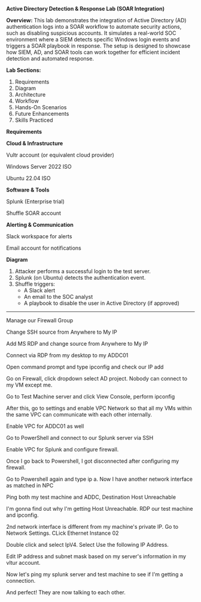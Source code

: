 **Active Directory Detection & Response Lab (SOAR Integration)**

**Overview:**
This lab demonstrates the integration of Active Directory (AD) authentication logs into a SOAR workflow to automate security actions, such as disabling suspicious accounts. It simulates a real-world SOC environment where a SIEM detects specific Windows login events and triggers a SOAR playbook in response. The setup is designed to showcase how SIEM, AD, and SOAR tools can work together for efficient incident detection and automated response.

**Lab Sections:**
1. Requirements
2. Diagram
3. Architecture
4. Workflow
5. Hands-On Scenarios
6. Future Enhancements
7. Skills Practiced

**Requirements**

**Cloud & Infrastructure**

Vultr account (or equivalent cloud provider)

Windows Server 2022 ISO

Ubuntu 22.04 ISO

**Software & Tools**

Splunk (Enterprise trial)

Shuffle SOAR account

**Alerting & Communication**

Slack workspace for alerts

Email account for notifications

**Diagram**




1. Attacker performs a successful login to the test server.
2. Splunk (on Ubuntu) detects the authentication event.
3. Shuffle triggers:
   - A Slack alert
   - An email to the SOC analyst
   - A playbook to disable the user in Active Directory (if approved)
---
Manage our Firewall Group

Change SSH source from Anywhere to My IP

Add MS RDP and change source from Anywhere to My IP

Connect via RDP from my desktop to my ADDC01

Open command prompt and type ipconfig and check our IP add

Go on Firewall, click dropdown select AD project. Nobody can connect to my VM except me.

Go to Test Machine server and click View Console, perform ipconfig

After this, go to settings and enable VPC Network so that all my VMs within the same VPC can communicate with each other internally.

Enable VPC for ADDC01 as well

Go to PowerShell and connect to our Splunk server via SSH

Enable VPC for Splunk and configure firewall.

Once I go back to Powershell, I got disconnected after configuring my firewall.

Go to Powershell again and type ip a. Now I have another network interface as matched in NPC

Ping both my test machine and ADDC, Destination Host Unreachable

I'm gonna find out why I'm getting Host Unreachable. RDP our test machine and ipconfig.

2nd network interface is different from my machine's private IP. Go to Network Settings. CLick Ethernet Instance 02

Double click and select IpV4. Select Use the following IP Address.

Edit IP address and subnet mask based on my server's information in my vltur account.

Now let's ping my splunk server and test machine to see if I'm getting a connection. 

And perfect! They are now talking to each other.

